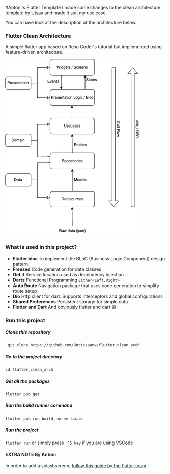 #Antoni's Flutter Template
I made some changes to the clean architecture template by [Utsav](https://github.com/Uuttssaavv) and made it suit my use case. 

You can have look at the description of the architecture below.
### Flutter Clean Architecture
A simple flutter app based on Reso Coder's tutorial but implemented using feature-driven architecture.

<img src="images/graph_.png">

### What is used in this project?
- <b>Flutter bloc </b>
    To implement the BLoC (Business Logic Component) design pattern.
- <b>Freezed</b>
    Code generation for data classes
- <b>Get it</b>
    Service location used as dependency injection
- <b>Dartz</b>
    Functional Programming ` Either<Left,Right> `
- <b>Auto Route</b>
    Navigation package that uses code generation to simplify route setup
- <b>Dio</b>
    Http client for dart. Supports interceptors and global configurations
- <b>Shared Preferences</b>
    Persistent storage for simple data
- <b>Flutter and Dart</b>
    And obviously flutter and dart 😅

### Run this project

##### Clone this repository
` git clone https://github.com/Uuttssaavv/flutter_clean_arch`

##### Go to the project directory
` cd flutter_clean_arch `

##### Get all the packages

`flutter pub get`

##### Run the build runner command 
` flutter pub run build_runner build  `

##### Run the project

` flutter run ` or simply press ` F5 key` if you are using VSCode

#### EXTRA NOTE By Antoni
In order to add a splashscreen, [follow this guide by the flutter team](https://docs.flutter.dev/development/ui/advanced/splash-screen)